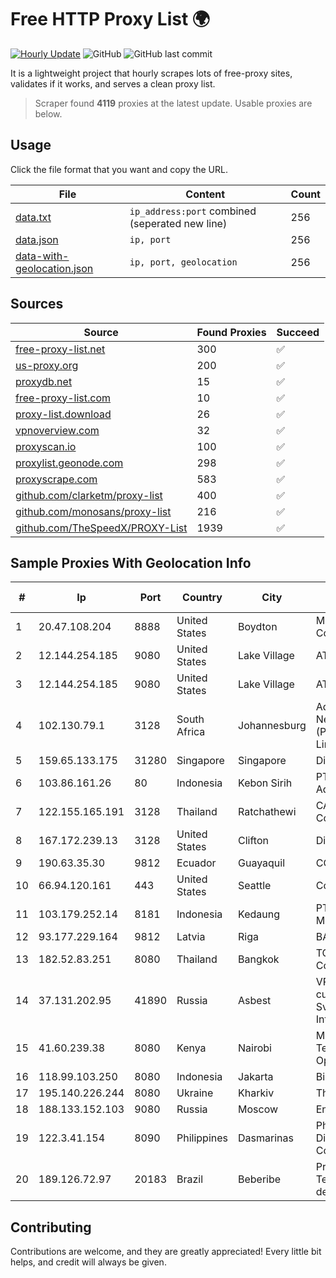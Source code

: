 
# Free HTTP Proxy List 🌍

[![Hourly Update](https://github.com/mertguvencli/http-proxy-list/actions/workflows/main.yml/badge.svg?branch=main)](https://github.com/mertguvencli/http-proxy-list/actions/workflows/main.yml)
![GitHub](https://img.shields.io/github/license/mertguvencli/http-proxy-list)
![GitHub last commit](https://img.shields.io/github/last-commit/mertguvencli/http-proxy-list)

It is a lightweight project that hourly scrapes lots of free-proxy sites, validates if it works, and serves a clean proxy list.


> Scraper found **4119** proxies at the latest update. Usable proxies are below.

## Usage

Click the file format that you want and copy the URL.


|File|Content|Count|
|----|-------|-----|
|[data.txt](https://raw.githubusercontent.com/mertguvencli/http-proxy-list/main/proxy-list/data.txt)|`ip_address:port` combined (seperated new line)|256|
|[data.json](https://raw.githubusercontent.com/mertguvencli/http-proxy-list/main/proxy-list/data.json)|`ip, port`|256|
|[data-with-geolocation.json](https://raw.githubusercontent.com/mertguvencli/http-proxy-list/main/proxy-list/data-with-geolocation.json)|`ip, port, geolocation`|256|

## Sources

|Source|Found Proxies|Succeed|
|------|-------------|-------|
|[free-proxy-list.net](https://free-proxy-list.net)|300|✅|
|[us-proxy.org](https://www.us-proxy.org)|200|✅|
|[proxydb.net](http://proxydb.net)|15|✅|
|[free-proxy-list.com](https://free-proxy-list.com/?page=&port=&type%5B%5D=http&type%5B%5D=https&up_time=0&search=Search)|10|✅|
|[proxy-list.download](https://www.proxy-list.download/HTTP)|26|✅|
|[vpnoverview.com](https://vpnoverview.com/privacy/anonymous-browsing/free-proxy-servers)|32|✅|
|[proxyscan.io](https://www.proxyscan.io)|100|✅|
|[proxylist.geonode.com](https://proxylist.geonode.com/api/proxy-list?limit=300&page=1&sort_by=lastChecked&sort_type=desc&protocols=http,https)|298|✅|
|[proxyscrape.com](https://api.proxyscrape.com/v2/?request=displayproxies&protocol=http&timeout=10000&country=all&ssl=all&anonymity=all)|583|✅|
|[github.com/clarketm/proxy-list](https://raw.githubusercontent.com/clarketm/proxy-list/master/proxy-list-raw.txt)|400|✅|
|[github.com/monosans/proxy-list](https://raw.githubusercontent.com/monosans/proxy-list/main/proxies/http.txt)|216|✅|
|[github.com/TheSpeedX/PROXY-List](https://raw.githubusercontent.com/TheSpeedX/PROXY-List/master/http.txt)|1939|✅|


## Sample Proxies With Geolocation Info

|#|Ip|Port|Country|City|Internet Service Provider|
|-|--|----|-------|----|-------------------------|
|1|20.47.108.204|8888|United States|Boydton|Microsoft Corporation|
|2|12.144.254.185|9080|United States|Lake Village|AT&T Services, Inc.|
|3|12.144.254.185|9080|United States|Lake Village|AT&T Services, Inc.|
|4|102.130.79.1|3128|South Africa|Johannesburg|Adnexus Celerity Networks (Proprietary) Limited|
|5|159.65.133.175|31280|Singapore|Singapore|DigitalOcean, LLC|
|6|103.86.161.26|80|Indonesia|Kebon Sirih|PT Cyberindo Aditama|
|7|122.155.165.191|3128|Thailand|Ratchathewi|CAT Telecom Public Company Limited|
|8|167.172.239.13|3128|United States|Clifton|DigitalOcean, LLC|
|9|190.63.35.30|9812|Ecuador|Guayaquil|CONECEL|
|10|66.94.120.161|443|United States|Seattle|Contabo Inc.|
|11|103.179.252.14|8181|Indonesia|Kedaung|PT Pusaka Kreasi Mandiri|
|12|93.177.229.164|9812|Latvia|Riga|BALTKOM Riga|
|13|182.52.83.251|8080|Thailand|Bangkok|TOT Public Company Limited|
|14|37.131.202.95|41890|Russia|Asbest|VPN (PPPoE) customers Sverdlovsk reg. Interra Ltd.|
|15|41.60.239.38|8080|Kenya|Nairobi|Maintainer Liquid Telecommunications Operations Limited|
|16|118.99.103.250|8080|Indonesia|Jakarta|Biznet Metronet|
|17|195.140.226.244|8080|Ukraine|Kharkiv|Therecom Ltd|
|18|188.133.152.103|9080|Russia|Moscow|Enforta-MSK|
|19|122.3.41.154|8090|Philippines|Dasmarinas|Philippine Long Distance Telephone Co.|
|20|189.126.72.97|20183|Brazil|Beberibe|Provedornet Telecom. e Servi?os de Internet Ltda|



## Contributing

Contributions are welcome, and they are greatly appreciated! Every
little bit helps, and credit will always be given.

